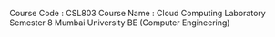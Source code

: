 Course Code : CSL803
Course Name : Cloud Computing Laboratory
Semester 8 Mumbai University
BE (Computer Engineering)
